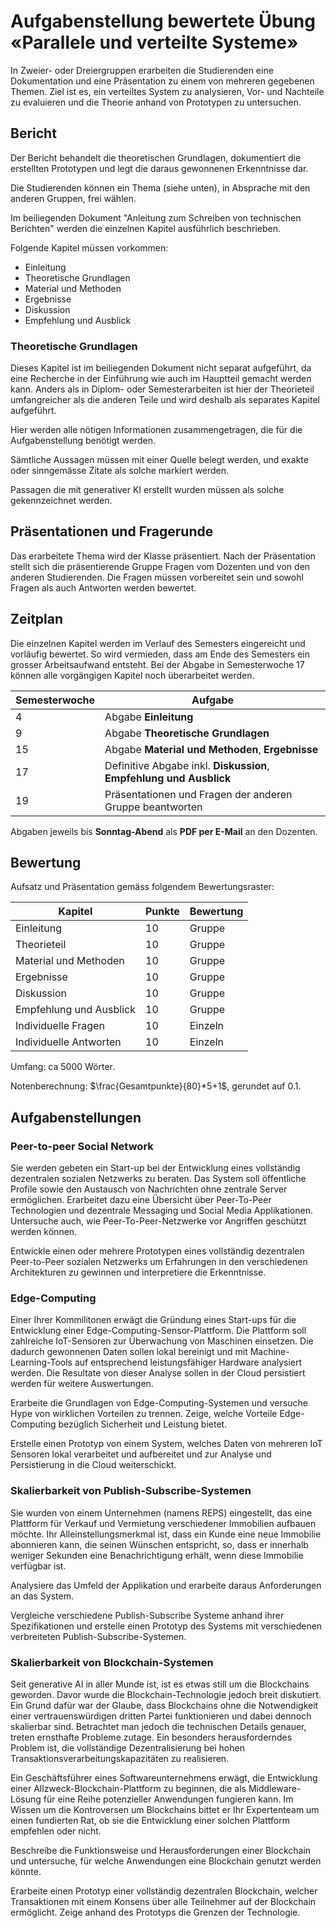 # Aufgabenstellung bewertete Übung «Parallele und verteilte Systeme»

In Zweier- oder Dreiergruppen erarbeiten die Studierenden eine Dokumentation und eine Präsentation zu einem von mehreren
gegebenen Themen. Ziel ist es, ein verteiltes System zu analysieren, Vor- und Nachteile zu evaluieren und die Theorie
anhand von Prototypen zu untersuchen.

## Bericht

Der Bericht behandelt die theoretischen Grundlagen, dokumentiert die erstellten Prototypen und legt die daraus
gewonnenen Erkenntnisse dar.

Die Studierenden können ein Thema (siehe unten), in Absprache mit den anderen Gruppen, frei wählen.

Im beiliegenden Dokument "Anleitung zum Schreiben von technischen Berichten" werden die einzelnen Kapitel ausführlich
beschrieben.

Folgende Kapitel müssen vorkommen:

- Einleitung
- Theoretische Grundlagen
- Material und Methoden
- Ergebnisse
- Diskussion
- Empfehlung und Ausblick

### Theoretische Grundlagen

Dieses Kapitel ist im beiliegenden Dokument nicht separat aufgeführt, da eine Recherche in der Einführung wie auch im
Hauptteil gemacht werden kann. Anders als in Diplom- oder Semesterarbeiten ist hier der Theorieteil umfangreicher als
die anderen Teile und wird deshalb als separates Kapitel aufgeführt.

Hier werden alle nötigen Informationen zusammengetragen, die für die Aufgabenstellung benötigt werden.

Sämtliche Aussagen müssen mit einer Quelle belegt werden, und exakte oder sinngemässe Zitate als solche markiert werden.

Passagen die mit generativer KI erstellt wurden müssen als solche gekennzeichnet werden.

## Präsentationen und Fragerunde

Das erarbeitete Thema wird der Klasse präsentiert. Nach der Präsentation stellt sich die präsentierende Gruppe Fragen
vom Dozenten und von den anderen Studierenden. Die Fragen müssen vorbereitet sein und sowohl Fragen als auch Antworten
werden bewertet.

## Zeitplan

Die einzelnen Kapitel werden im Verlauf des Semesters eingereicht und vorläufig bewertet. So wird vermieden, dass am
Ende des Semesters ein grosser Arbeitsaufwand entsteht. Bei der Abgabe in Semesterwoche 17 können alle vorgängigen
Kapitel noch überarbeitet werden.

| Semesterwoche | Aufgabe                                                             |
|---------------|---------------------------------------------------------------------|
| 4             | Abgabe **Einleitung**                                               |
| 9             | Abgabe **Theoretische Grundlagen**                                  |
| 15            | Abgabe **Material und Methoden**, **Ergebnisse**                    |
| 17            | Definitive Abgabe inkl. **Diskussion**, **Empfehlung und Ausblick** |
| 19            | Präsentationen und Fragen der anderen Gruppe beantworten            |

Abgaben jeweils bis **Sonntag-Abend** als **PDF per E-Mail** an den Dozenten.

## Bewertung

Aufsatz und Präsentation gemäss folgendem Bewertungsraster:

| Kapitel                 | Punkte | Bewertung |
|-------------------------|--------|-----------|
| Einleitung              | 10     | Gruppe    |
| Theorieteil             | 10     | Gruppe    |
| Material und Methoden   | 10     | Gruppe    |
| Ergebnisse              | 10     | Gruppe    |
| Diskussion              | 10     | Gruppe    |
| Empfehlung und Ausblick | 10     | Gruppe    |
| Individuelle Fragen     | 10     | Einzeln   |
| Individuelle Antworten  | 10     | Einzeln   |

Umfang: ca 5000 Wörter.

Notenberechnung: $\frac{Gesamtpunkte}{80}*5+1$, gerundet auf 0.1.

## Aufgabenstellungen

### Peer-to-peer Social Network

Sie werden gebeten ein Start-up bei der Entwicklung eines vollständig dezentralen sozialen Netzwerks zu beraten. Das
System soll öffentliche Profile sowie den Austausch von Nachrichten ohne zentrale Server ermöglichen. Erarbeitet dazu
eine Übersicht über Peer-To-Peer Technologien und dezentrale Messaging und Social Media Applikationen. Untersuche auch,
wie Peer-To-Peer-Netzwerke vor Angriffen geschützt werden können.

Entwickle einen oder mehrere Prototypen eines vollständig dezentralen Peer-to-Peer sozialen Netzwerks um Erfahrungen in
den verschiedenen Architekturen zu gewinnen und interpretiere die Erkenntnisse.

### Edge-Computing

Einer Ihrer Kommilitonen erwägt die Gründung eines Start-ups für die Entwicklung einer Edge-Computing-Sensor-Plattform.
Die Plattform soll zahlreiche IoT-Sensoren zur Überwachung von Maschinen einsetzen. Die dadurch gewonnenen Daten 
sollen lokal bereinigt und mit Machine-Learning-Tools auf entsprechend leistungsfähiger Hardware analysiert 
werden. Die Resultate von dieser Analyse sollen in der Cloud persistiert werden für weitere Auswertungen.

Erarbeite die Grundlagen von Edge-Computing-Systemen und versuche Hype von wirklichen Vorteilen zu trennen. Zeige,
welche Vorteile Edge-Computing bezüglich Sicherheit und Leistung bietet.

Erstelle einen Prototyp von einem System, welches Daten von mehreren IoT Sensoren lokal verarbeitet und aufbereitet und
zur Analyse und Persistierung in die Cloud weiterschickt.

### Skalierbarkeit von Publish-Subscribe-Systemen

Sie wurden von einem Unternehmen (namens REPS) eingestellt, das eine Plattform für Verkauf und Vermietung verschiedener
Immobilien aufbauen möchte. Ihr Alleinstellungsmerkmal ist, dass ein Kunde eine neue Immobilie abonnieren kann, die
seinen Wünschen entspricht, so, dass er innerhalb weniger Sekunden eine Benachrichtigung erhält, wenn diese Immobilie
verfügbar ist.

Analysiere das Umfeld der Applikation und erarbeite daraus Anforderungen an das System.

Vergleiche verschiedene Publish-Subscribe Systeme anhand ihrer Spezifikationen und erstelle einen Prototyp des 
Systems mit verschiedenen verbreiteten Publish-Subscribe-Systemen.

### Skalierbarkeit von Blockchain-Systemen

Seit generative AI in aller Munde ist, ist es etwas still um die Blockchains geworden. Davor wurde die
Blockchain-Technologie jedoch breit diskutiert. Ein Grund dafür war der Glaube, dass Blockchains ohne die Notwendigkeit
einer vertrauenswürdigen dritten Partei funktionieren und dabei dennoch skalierbar sind. Betrachtet man jedoch die
technischen Details genauer, treten ernsthafte Probleme zutage. Ein besonders herausforderndes Problem ist, die
vollständige Dezentralisierung bei hohen Transaktionsverarbeitungskapazitäten zu realisieren.

Ein Geschäftsführer eines Softwareunternehmens erwägt, die Entwicklung einer
Allzweck-Blockchain-Plattform zu beginnen, die als Middleware-Lösung für eine Reihe potenzieller Anwendungen fungieren
kann. Im Wissen um die Kontroversen um Blockchains bittet er Ihr Expertenteam um einen fundierten Rat, ob sie die
Entwicklung einer solchen Plattform empfehlen oder nicht.

Beschreibe die Funktionsweise und Herausforderungen einer Blockchain und untersuche, für welche Anwendungen eine 
Blockchain genutzt werden könnte.

Erarbeite einen Prototyp einer vollständig dezentralen Blockchain, welcher Transaktionen mit einem Konsens über alle
Teilnehmer auf der Blockchain ermöglicht. Zeige anhand des Prototyps die Grenzen der Technologie.
